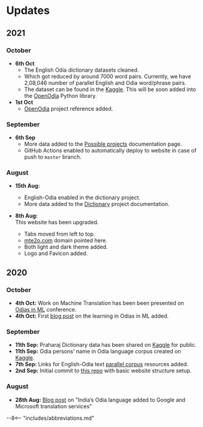 # Updates

## 2021

### October

- **6th Oct**
  - The English Odia dictionary datasets cleaned. 
  - Which got reduced by around 7000 word pairs. Currently, we have 2,08,046 number of parallel English and Odia word/phrase pairs.
  - The dataset can be found in the [Kaggle](https://www.kaggle.com/soumendrak/dictionary-english-odia-word-pairs?select=En-Or_word_pairs_v2.json). This will be soon added into the [OpenOdia](https://openodia.soumendrak.com/) Python library.
- **1st Oct**
  - [OpenOdia](https://openodia.soumendrak.com/) project reference added.

### September

- **6th Sep**
    - More data added to the [Possible projects](../../possible_projects) documentation page.
    - GitHub Actions enabled to automatically deploy to website in case of push to `master` branch.

### August

- **15th Aug:**
    - English-Odia enabled in the dictionary project.
    - More data added to the [Dictionary](../../dictionary) project documentation.

- **8th Aug:**  
    This website has been upgraded.
    - Tabs moved from left to top.
    - [mte2o.com](https://www.mte2o.com) domain pointed here.
    - Both light and dark theme added.
    - Logo and Favicon added.

## 2020

### October

- **4th Oct:** Work on Machine Translation has been been presented on [Odias in ML](https://odias.ml/) conference.
- **4th Oct:** First [blog post](https://odianlp.github.io/blogs/odias_in_ML/) on the learning in Odias in ML added.

### September

- **11th Sep:** Praharaj Dictionary data has been shared on [Kaggle](https://www.kaggle.com/soumendrak/odia-structured-dictionary) for public.
- **11th Sep:** Odia persons' name in Odia language corpus created on [Kaggle](https://www.kaggle.com/soumendrak/odia-person-names).
- **7th Sep:** Links for English-Odia text [parallel corpus](../resources/text.md) resources added.
- **2nd Sep:** Initial commit to [this repo](https://github.com/OdiaNLP/odianlp.github.io/) with basic website structure setup.

### August

- **28th Aug:** [Blog post](https://globalvoices.org/2020/08/28/indias-odia-language-added-to-google-and-microsoft-translation-services/) on "India’s Odia language added to Google and Microsoft translation services"

--8<-- "includes/abbreviations.md"